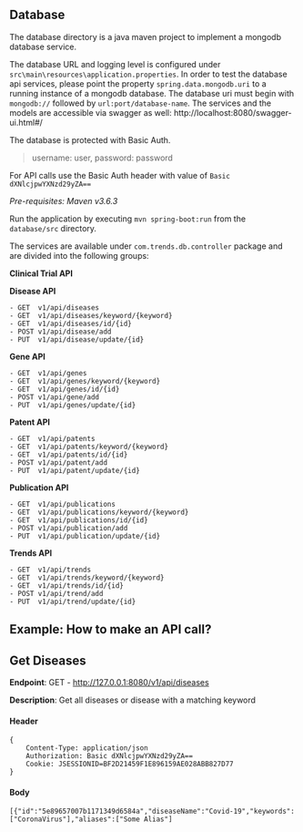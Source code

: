 ## Database
The database directory is a java maven project to implement a mongodb database service.

The database URL and logging level is configured under `src\main\resources\application.properties`. In order to test the database api services, please point the property `spring.data.mongodb.uri` to a running instance of a mongodb database. The database uri must begin with `mongodb://` followed by `url:port/database-name`. The services and the models are accessible via swagger as well: http://localhost:8080/swagger-ui.html#/

The database is protected with Basic Auth.
> username: user,
> password: password

For API calls use the Basic Auth header with value of `Basic dXNlcjpwYXNzd29yZA==`

*Pre-requisites: Maven v3.6.3*

Run the application by executing `mvn spring-boot:run` from the `database/src` directory.

The services are available under `com.trends.db.controller` package and are divided into the following groups:

**Clinical Trial API**

>
**Disease API**
```
- GET  v1/api/diseases
- GET  v1/api/diseases/keyword/{keyword}
- GET  v1/api/diseases/id/{id}
- POST v1/api/disease/add
- PUT  v1/api/disease/update/{id}
```
**Gene API**
```
- GET  v1/api/genes
- GET  v1/api/genes/keyword/{keyword}
- GET  v1/api/genes/id/{id}
- POST v1/api/gene/add
- PUT  v1/api/genes/update/{id}
```
**Patent API**
```
- GET  v1/api/patents
- GET  v1/api/patents/keyword/{keyword}
- GET  v1/api/patents/id/{id}
- POST v1/api/patent/add
- PUT  v1/api/patent/update/{id}
```
**Publication API**
```
- GET  v1/api/publications
- GET  v1/api/publications/keyword/{keyword}
- GET  v1/api/publications/id/{id}
- POST v1/api/publication/add
- PUT  v1/api/publication/update/{id}
```
**Trends API**
```
- GET  v1/api/trends
- GET  v1/api/trends/keyword/{keyword}
- GET  v1/api/trends/id/{id}
- POST v1/api/trend/add
- PUT  v1/api/trend/update/{id}
```
## Example: How to make an API call?

## Get Diseases

**Endpoint**: GET - http://127.0.0.1:8080/v1/api/diseases

**Description**: Get all diseases or disease with a matching keyword

#### Header
```
{
	Content-Type: application/json
	Authorization: Basic dXNlcjpwYXNzd29yZA==
	Cookie: JSESSIONID=BF2D21459F1E896159AE028ABB827D77
}
```


#### Body
```
[{"id":"5e89657007b1171349d6584a","diseaseName":"Covid-19","keywords":["CoronaVirus"],"aliases":["Some Alias"]
```